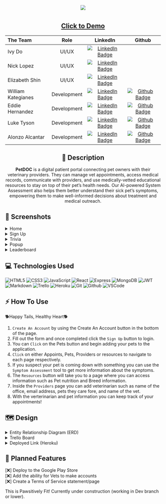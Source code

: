 <div align="center">
<img src="https://github.com/guantanamobosch/pawsitively_fit/assets/31415907/74e21319-33a1-4862-b8e0-c3c11458b99a">
</div>

#

<div align="center">

## <a href="https://pet-doc-4af8968aa1e4.herokuapp.com/">Click to Demo</a>

| The Team            | Role | LinkedIn | Github |
| :---------------- | :------: | :----: | :----:
| Ivy Do       |   UI/UX   | [![LinkedIn Badge](https://img.shields.io/badge/-@ivydo8686-blue?style=flat&logo=Linkedin&logoColor=black)](https://www.linkedin.com/in/ivydo8686/) | |
| Nick Lopez           |   UI/UX   | [![LinkedIn Badge](https://img.shields.io/badge/-@nicklopezdesigns-blue?style=flat&logo=Linkedin&logoColor=black)](https://www.linkedin.com/in/nicklopezdesigns/) | |
| Elizabeth Shin    |  UI/UX  | [![LinkedIn Badge](https://img.shields.io/badge/-@shinelizabeth-blue?style=flat&logo=Linkedin&logoColor=black)](https://www.linkedin.com/in/shinelizabeth/) | |
| William Kategianes |  Development  | [![LinkedIn Badge](https://img.shields.io/badge/-@wKategianes-blue?style=flat&logo=Linkedin&logoColor=black)](https://www.linkedin.com/in/wkategianes/) | [![Github Badge](https://img.shields.io/badge/-wKategianes-black?style=flat&logo=Github&logoColor=white)](https://github.com/wKategianes) |
| Eddie Hernandez |  Development  | [![LinkedIn Badge](https://img.shields.io/badge/-@edhz-blue?style=flat&logo=Linkedin&logoColor=black)](https://www.linkedin.com/in/edhz/) | [![Github Badge](https://img.shields.io/badge/-eddiehernandez-black?style=flat&logo=Github&logoColor=white)](https://github.com/eddie-hernandez) |
| Luke Tyson |  Development  | [![LinkedIn Badge](https://img.shields.io/badge/-@luketysondev-blue?style=flat&logo=Linkedin&logoColor=black)](https://www.linkedin.com/in/luke-tyson-dev/) | [![Github Badge](https://img.shields.io/badge/-guantanamobosch-black?style=flat&logo=Github&logoColor=white)](https://github.com/guantanamobosch) |
| Alonzo Alcantar |  Development  | [![LinkedIn Badge](https://img.shields.io/badge/-@alonzopinoalcantar-blue?style=flat&logo=Linkedin&logoColor=black)](https://www.linkedin.com/in/alonzo-pino-alcantar/) | [![Github Badge](https://img.shields.io/badge/-alonzoalcantar-black?style=flat&logo=Github&logoColor=white)](https://github.com/alonzoalcantar) |

## :pencil: Description

<p><b>PetDOC</b> is a digital patient portal connecting pet owners with their veterinary providers. They can manage vet appointments, access medical records, communicate with providers, and use medically-vetted educational resources to stay on top of their pet’s health needs. Our AI-powered System Assessment also helps them better understand their sick pet’s symptoms, empowering them to make well-informed decisions about treatment and medical outreach.</p>

</div>

 <div id="document" align="left">
  
  ## :camera_flash: Screenshots
  
  <details><summary>Home</summary><img src="https://user-images.githubusercontent.com/31415907/229678046-b23de7fe-79dc-4d22-9493-f26e2cb02a82.png"></img></details>

  <details><summary>Sign Up</summary><img src="https://user-images.githubusercontent.com/31415907/229678115-ae321e5c-d0df-40b8-bcbf-676cbf30cc48.png"></img></details>

  <details><summary>Trivia</summary><img src="https://user-images.githubusercontent.com/31415907/229678172-0ff6dad8-8dae-4887-8a98-6e755c3897a9.png"></img></details>

  <details><summary>Popup</summary><img src="https://user-images.githubusercontent.com/31415907/229678301-4e6e584d-a291-4272-a6e6-4dbbdd6662f4.png"></img></details>

  <details><summary>Leaderboard</summary><img src="https://user-images.githubusercontent.com/31415907/229678371-619ce8d9-b503-44d6-9915-769a346bd82a.png"></img></details>

## :computer: Technologies Used

  ![HTML5](https://img.shields.io/badge/-HTML5-05122A?style=flat&logo=html5)
    ![CSS3](https://img.shields.io/badge/-CSS-05122A?style=flat&logo=css3)
      ![JavaScript](https://img.shields.io/badge/-JavaScript-05122A?style=flat&logo=javascript)
        ![React](https://img.shields.io/badge/-React-05122A?style=flat&logo=react)
          ![Express](https://img.shields.io/badge/-Express-05122A?style=flat&logo=express)
            ![MongoDB](https://img.shields.io/badge/-MongoDB-05122A?style=flat&logo=mongodb)
              ![JWT](https://img.shields.io/badge/-JSON_Web_Tokens-05122A?style=flat&logo=jsonwebtokens)
               ![Markdown](https://img.shields.io/badge/-Markdown-05122A?style=flat&logo=markdown)
                 ![Trello](https://img.shields.io/badge/-Trello-05122A?style=flat&logo=trello)
                  ![Heroku](https://img.shields.io/badge/-Heroku-05122A?style=flat&logo=heroku)
                    ![Git](https://img.shields.io/badge/-Git-05122A?style=flat&logo=git)
                      ![Github](https://img.shields.io/badge/-GitHub-05122A?style=flat&logo=github)
                        ![VSCode](https://img.shields.io/badge/-VS_Code-05122A?style=flat&logo=visualstudio)


## :zap: How To Use

🐕Happy Tails, Healthy Heart🐕

1. `Create An Account` by using the Create An Account button in the bottom of the page.
2. Fill out the form and once completed click the `Sign Up` button to login.
3. You can `Click` on the Pets button and begin adding your pets to the application.
4. `Click` on either Appoints, Pets, Providers or resources to navigate to each page respectively.
5. If you suspect your pet is coming down with something you can use the `Symptom Assessment` tool to get more information about the symptoms. 
6. The `Resources` button will take you to a page where you can access information such as Pet nutrition and Breed information. 
7. Inside the `Providers` page you can add veterinarian such as name of the office, email address, pets they care fore, and name of the vet.
8. With the verterinarian and pet information you can keep track of your appointments!

## :world_map: Design

<details closed>
  <summary> Entity Relationship Diagram (ERD) </summary>
  <a href="https://lucid.app/lucidchart/52a110f6-ce86-4de6-b62d-f0784c372b38/edit?invitationId=inv_78854e7e-50ae-441b-98d5-d4c48a9c6dd1&page=0_0#)"
    > ERD</a>
</details>

<details closed>
    <summary> Trello Board </summary>
  <a href="https://trello.com/b/6ISxIuMj/pawsitively-fit-ux-ui-team"
    > UI/UX Trello</a><br>
  <a href="https://trello.com/b/aqUR7LY5/pawsitively-fit-developer-team"
    > Development Trello</a>
</details>

<details closed>
  <summary> Deployed Link (Heroku) </summary>
  <a href="https://pet-doc-4af8968aa1e4.herokuapp.com/"
    > Website</a>
</details>

## :rotating_light: Planned Features

[:x:] Deploy to the Google Play Store <br>
[:x:] Add the ability for Vets to make accounts<br>
[:x:] Create a Terms of Service statement/page<br>

This is Pawsitively Fit! Currently under construction (working in Dev branch or lower).<br>
